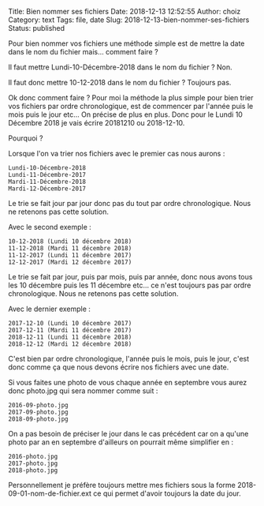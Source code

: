 Title: Bien nommer ses fichiers
Date: 2018-12-13 12:52:55
Author: choiz
Category: text
Tags: file, date
Slug: 2018-12-13-bien-nommer-ses-fichiers
Status: published

Pour bien nommer vos fichiers une méthode simple est de mettre la date dans le nom du fichier mais… comment faire ?

Il faut mettre Lundi-10-Décembre-2018 dans le nom du fichier ?
Non.

Il faut donc mettre 10-12-2018 dans le nom du fichier ?
Toujours pas.

Ok donc comment faire ?
Pour moi la méthode la plus simple pour bien trier vos fichiers par ordre chronologique, est de commencer par l'année puis le mois puis le jour etc… On précise de plus en plus.
Donc pour le Lundi 10 Décembre 2018 je vais écrire 20181210 ou 2018-12-10.

Pourquoi ?

Lorsque l'on va trier nos fichiers avec le premier cas nous aurons :
```
Lundi-10-Décembre-2018
Lundi-11-Décembre-2017
Mardi-11-Décembre-2018
Mardi-12-Décembre-2017
```
Le trie se fait jour par jour donc pas du tout par ordre chronologique.
Nous ne retenons pas cette solution.

Avec le second exemple :
```
10-12-2018 (Lundi 10 décembre 2018)
11-12-2018 (Mardi 11 décembre 2018)
11-12-2017 (Lundi 11 décembre 2017)
12-12-2017 (Mardi 12 décembre 2017)
```
Le trie se fait par jour, puis par mois, puis par année, donc nous avons tous les 10 décembre puis les 11 décembre etc… ce n'est toujours pas par ordre chronologique.
Nous ne retenons pas cette solution.

Avec le dernier exemple :
```
2017-12-10 (Lundi 10 décembre 2017)
2017-12-11 (Mardi 11 décembre 2017)
2018-12-11 (Lundi 11 décembre 2018)
2018-12-12 (Mardi 12 décembre 2018)
```
C'est bien par ordre chronologique, l'année puis le mois, puis le jour, c'est donc comme ça que nous devons écrire nos fichiers avec une date.

Si vous faites une photo de vous chaque année en septembre vous aurez donc photo.jpg qui sera nommer comme suit :
```
2016-09-photo.jpg
2017-09-photo.jpg
2018-09-photo.jpg
```

On a pas besoin de préciser le jour dans le cas précédent car on a qu'une photo par an en septembre d'ailleurs on pourrait même simplifier en :
```
2016-photo.jpg
2017-photo.jpg
2018-photo.jpg
```

Personnellement je préfère toujours mettre mes fichiers sous la forme 2018-09-01-nom-de-fichier.ext ce qui permet d'avoir toujours la date du jour.
